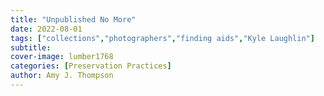 ```yaml
---
title: "Unpublished No More"
date: 2022-08-01
tags: ["collections","photographers","finding aids","Kyle Laughlin"]
subtitle: 
cover-image: lumber1768
categories: [Preservation Practices]
author: Amy J. Thompson
---
```


